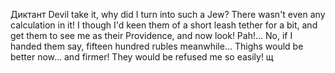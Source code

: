Диктант
	 Devil take it, why did I turn into such a Jew? There wasn't even any calculation in it! I though I'd keen them of a short leash tether for a bit, and get them to see me as their Providence, and now look! Pah!... No, if I handed them say, fifteen hundred rubles meanwhile... Thighs would be better now... and firmer! They would be refused me so easily! щ